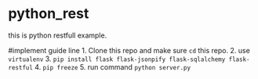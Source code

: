 # python_rest

this is python restfull example.

#implement guide line
	1. Clone this repo and make sure `cd` this repo.
	2. use `virtualenv`
	3. `pip install flask flask-jsonpify flask-sqlalchemy flask-restful`
	4. `pip freeze`
	5. run command `python server.py`